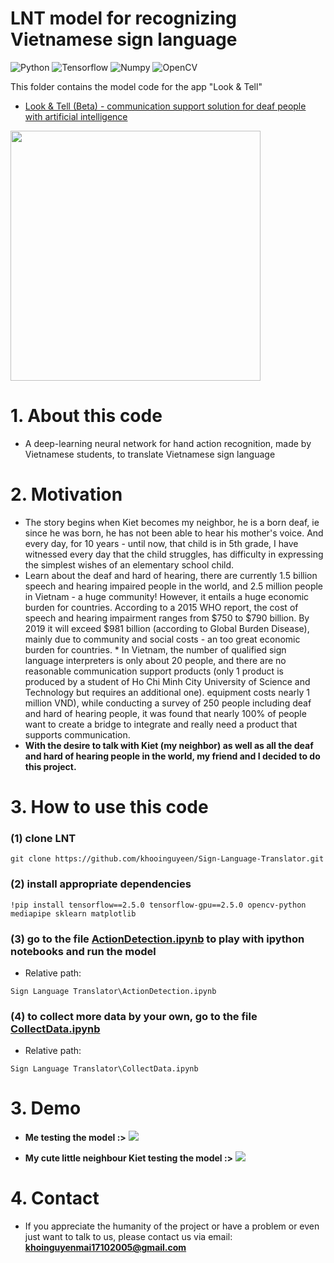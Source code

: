 # LNT model for recognizing Vietnamese sign language

![Python](https://img.shields.io/badge/Language-Python-blue?logo=python)
![Tensorflow](https://img.shields.io/badge/Framework-Tensorflow-important?logo=tensorflow)
![Numpy](https://img.shields.io/badge/Package-Numpy-%23150458?logo=numpy)
![OpenCV](https://img.shields.io/badge/Library-OpenCV-%23white?logo=opencv)

This folder contains the model code for the app "Look & Tell"

* [Look & Tell (Beta) - communication support solution for deaf people with artificial intelligence](https://github.com/khooinguyeen/LookandTell-OfficialApp)

<img src="https://github.com/khooinguyeen/Sign-Language-Translator/blob/main/Sign%20Language%20Translator/Demo/lookandtell.png" width="400">

# 1. About this code
* A deep-learning neural network for hand action recognition, made by Vietnamese students, to translate Vietnamese sign language

# 2. Motivation
* The story begins when Kiet becomes my neighbor, he is a born deaf, ie since he was born, he has not been able to hear his mother's voice. And every day, for 10 years - until now, that child is in 5th grade, I have witnessed every day that the child struggles, has difficulty in expressing the simplest wishes of an elementary school child.
* Learn about the deaf and hard of hearing, there are currently 1.5 billion speech and hearing impaired people in the world, and 2.5 million people in Vietnam - a huge community! However, it entails a huge economic burden for countries. According to a 2015 WHO report, the cost of speech and hearing impairment ranges from $750 to $790 billion. By 2019 it will exceed $981 billion (according to Global Burden Disease), mainly due to community and social costs - an too great economic burden for countries. * In Vietnam, the number of qualified sign language interpreters is only about 20 people, and there are no reasonable communication support products (only 1 product is produced by a student of Ho Chi Minh City University of Science and Technology but requires an additional one). equipment costs nearly 1 million VND), while conducting a survey of 250 people including deaf and hard of hearing people, it was found that nearly 100% of people want to create a bridge to integrate and really need a product that supports communication. 
* **With the desire to talk with Kiet (my neighbor) as well as all the deaf and hard of hearing people in the world, my friend and I decided to do this project.**

# 3. How to use this code
### (1) clone LNT
```
git clone https://github.com/khooinguyeen/Sign-Language-Translator.git
```

### (2) install appropriate dependencies
```
!pip install tensorflow==2.5.0 tensorflow-gpu==2.5.0 opencv-python mediapipe sklearn matplotlib
```

### (3) go to the file [ActionDetection.ipynb](https://github.com/khooinguyeen/Sign-Language-Translator/blob/main/Sign%20Language%20Translator/ActionDetection.ipynb) to play with ipython notebooks and run the model
* Relative path:
```
Sign Language Translator\ActionDetection.ipynb
```

### (4) to collect more data by your own, go to the file [CollectData.ipynb](https://github.com/khooinguyeen/Sign-Language-Translator/blob/main/Sign%20Language%20Translator/CollectData.ipynb)
* Relative path:
```
Sign Language Translator\CollectData.ipynb
```

# 3. Demo
* **Me testing the model :>**
![](Demo/../Sign%20Language%20Translator/Demo/bạn%20hiểu%20ngôn%20ngữ%20ký%20hiệu%20không.gif)



* **My cute little neighbour Kiet testing the model :>**
![](Sign%20Language%20Translator/Demo/tôi%20thích%20ăn%20mì.gif)

# 4. Contact
* If you appreciate the humanity of the project or have a problem or even just want to talk to us, please contact us via email: **khoinguyenmai17102005@gmail.com**
